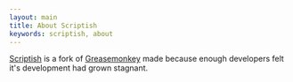 ```yaml
---
layout: main
title: About Scriptish
keywords: scriptish, about
---
```


[Scriptish] is a fork of [Greasemonkey] made because enough developers felt
it's development had grown stagnant.

[Scriptish]:https://github.com/scriptish/scriptish
[Greasemonkey]:https://github.com/greasemonkey/greasemonkey
